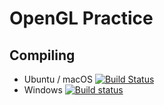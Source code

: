 # OpenGL Practice
## Compiling
- Ubuntu / macOS [![Build Status](https://travis-ci.com/c3n7/opengl-practice.svg?branch=master)](https://travis-ci.com/c3n7/opengl-practice)
- Windows [![Build status](https://ci.appveyor.com/api/projects/status/o2yiibrgbrnews8v?svg=true)](https://ci.appveyor.com/project/c3n7/opengl-practice)
